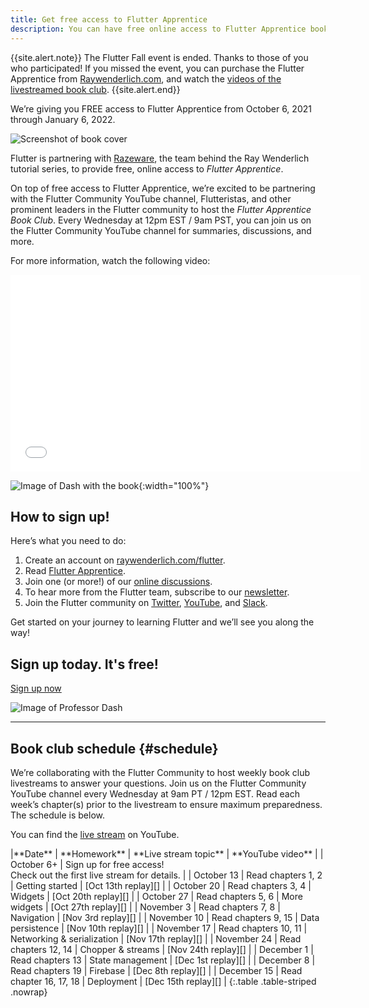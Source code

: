 ```yaml
---
title: Get free access to Flutter Apprentice
description: You can have free online access to Flutter Apprentice book through January 6, 2022.
---
```


{{site.alert.note}}
  The Flutter Fall event is ended. Thanks to those of
  you who participated! If you missed the event,
  you can purchase the Flutter Apprentice from
  [Raywenderlich.com][], and watch the
  [videos of the livestreamed book club][].
{{site.alert.end}}

We’re giving you FREE access to Flutter Apprentice from
October 6, 2021 through January 6, 2022.

![Screenshot of book cover]({{site.url}}/assets/images/homepage/apprentice-cover.png)

Flutter is partnering with [Razeware][],
the team behind the Ray Wenderlich tutorial series,
to provide free, online access to _Flutter Apprentice_.

On top of free access to Flutter Apprentice,
we’re excited to be partnering with the
Flutter Community YouTube channel, Flutteristas,
and other prominent leaders in the Flutter community
to host the _Flutter Apprentice Book Club_.
Every Wednesday at 12pm EST / 9am PST,
you can join us on the Flutter Community YouTube
channel for summaries, discussions, and more. 

For more information, watch the following video:

<iframe width="560" height="315" src="{{site.youtube-site}}/embed/NVzIALG7CUc" title="YouTube video player" frameborder="0" allow="accelerometer; autoplay; clipboard-write; encrypted-media; gyroscope; picture-in-picture" allowfullscreen></iframe>

![Image of Dash with the book]({{site.url}}/assets/images/homepage/DashWithApprenticeBook.png){:width="100%"}

## How to sign up!

Here’s what you need to do:

1. Create an account on [raywenderlich.com/flutter][].
1. Read [Flutter Apprentice][].
1. Join one (or more!) of our [online discussions][schedule].
1. To hear more from the Flutter team,
   subscribe to our [newsletter][].
1. Join the Flutter community on [Twitter][], [YouTube][],
   and [Slack][].

Get started on your journey to learning Flutter
and we’ll see you along the way!

<section class="landing-page__cta card text-center">
    <div class="card-body">
        <h2 class="landing-page__cta__headline">Sign up today. It's free!</h2>
        <a class="landing-page__cta__button btn btn-primary btn-cta" href="https://store.raywenderlich.com/products/flutter-apprentice-google">Sign up now</a>
    </div>
</section>

![Image of Professor Dash]({{site.url}}/assets/images/homepage/smart-dash.png)

---

## Book club schedule {#schedule}

We’re collaborating with the Flutter Community to host
weekly book club livestreams to answer your questions.
Join us on the Flutter Community YouTube channel every
Wednesday at 9am PT / 12pm EST.
Read each week’s chapter(s) prior to the livestream to
ensure maximum preparedness. The schedule is below.

<a name="videos"></a>
You can find the [live stream][] on YouTube.

<div class="table-wrapper" markdown="1">
|**Date**     | **Homework**                    | **Live stream topic**      | **YouTube video** |
| October 6+  | Sign up for free access!<br>Check out the first live stream for details. | 
| October 13  | Read chapters 1, 2       | Getting started            | [Oct 13th replay][] |
| October 20  | Read chapters 3, 4       | Widgets                    | [Oct 20th replay][] |
| October 27  | Read chapters 5, 6       | More widgets               | [Oct 27th replay][] |
| November 3  | Read chapters 7, 8       | Navigation                 | [Nov 3rd replay][]  |
| November 10 | Read chapters 9, 15      | Data persistence           | [Nov 10th replay][] |
| November 17 | Read chapters 10, 11     | Networking & serialization | [Nov 17th replay][] |
| November 24 | Read chapters 12, 14     | Chopper & streams          | [Nov 24th replay][] |
| December 1  | Read chapters 13         | State management           | [Dec 1st replay][]  |
| December 8  | Read chapters 19         | Firebase                   | [Dec 8th replay][]  |
| December 15 | Read chapter  16, 17, 18 | Deployment                 | [Dec 15th replay][] |
{:.table .table-striped .nowrap}
</div>


[Flutter Apprentice]: https://www.raywenderlich.com/books/flutter-apprentice
[live stream]: {{site.youtube-site}}/playlist?list=PL4dBIh1xps-HAaadBRWQobCO_IJ4gMOG2
[newsletter]: {{site.main-url}}/subscribe
[Oct 13th replay]: {{site.youtube-site}}/watch?v=FFZkjw1PVrY
[Oct 20th replay]: {{site.youtube-site}}/watch?v=Llnq61KyOPg
[Oct 27th replay]: {{site.youtube-site}}/watch?v=4Ea1mhkQRxQ
[Nov 3rd replay]:  {{site.youtube-site}}/watch?v=jJ1W52f6CiM
[Nov 10th replay]: {{site.youtube-site}}/watch?v=Vqs9qbbTeQ0
[Nov 17th replay]: {{site.youtube-site}}/watch?v=vDOsMxTbfoI
[Nov 24th replay]: {{site.youtube-site}}/watch?v=lBS5a1hVxPM
[Dec 1st replay]:  {{site.youtube-site}}/watch?v=R39i_xTXhpY
[Dec 8th replay]:  {{site.youtube-site}}/watch?v=xy-H1d2L78c
[Dec 15th replay]: {{site.youtube-site}}/watch?v=rg5dYnCO2vo
[Razeware]: https://www.raywenderlich.com/
[raywenderlich.com/flutter]: https://store.raywenderlich.com/products/flutter-apprentice-google
[raywenderlich.com]: https://www.raywenderlich.com/books/flutter-apprentice/v1.0.ea2
[schedule]: #schedule
[Twitter]: {{site.social.twitter}}
[YouTube]: {{site.youtube-site}}/c/FlutterCommunityVideos
[Slack]: https://fluttercommunity.dev/joinslack
[videos of the livestreamed book club]: #videos
